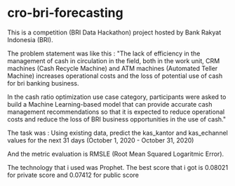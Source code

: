 # cro-bri-forecasting
This is a competition (BRI Data Hackathon) project hosted by Bank Rakyat Indonesia (BRI).

The problem statement was like this : 
"The lack of efficiency in the management of cash in circulation in the field, both in the work unit, CRM machines (Cash Recycle Machine) and ATM machines (Automated Teller Machine) increases operational costs and the loss of potential use of cash for bri banking business.

In the cash ratio optimization use case category, participants were asked to build a Machine Learning-based model that can provide accurate cash management recommendations so that it is expected to reduce operational costs and reduce the loss of BRI business opportunities in the use of cash."

The task was :
Using existing data, predict the kas_kantor and kas_echannel values for the next 31 days (October 1, 2020 - October 31, 2020)

And the metric evaluation is RMSLE (Root Mean Squared Logaritmic Error).

The technology that i used was Prophet. The best score that i got is 0.08021 for private score and 0.07412 for public score
